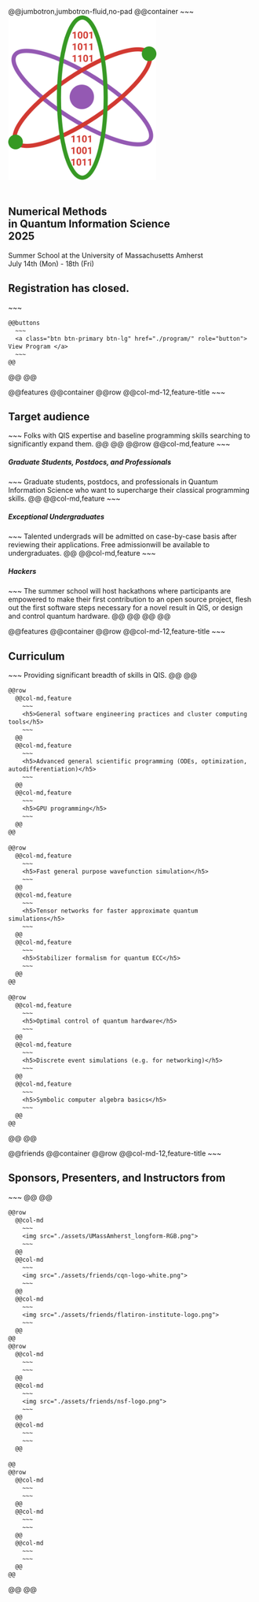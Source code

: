 <!-- Header -->
@@jumbotron,jumbotron-fluid,no-pad
  @@container
    ~~~
    <img src="./assets/qnumerics-logo.png" style="max-width:60%;padding-bottom:20px"/>
    <h2>Numerical Methods <br>in Quantum Information Science <br>2025</h2>
    Summer School at the University of Massachusetts Amherst<br>July 14th (Mon) - 18th (Fri)
    <h2>Registration has closed.</h2>
    ~~~

    @@buttons
      ~~~
      <a class="btn btn-primary btn-lg" href="./program/" role="button"> View Program </a>
      ~~~
    @@
  @@
@@

@@features
  @@container
    @@row
      @@col-md-12,feature-title
        ~~~
        <h2>Target audience</h2>
        ~~~
        Folks with QIS expertise and baseline programming skills searching to significantly expand them.
      @@
    @@
    @@row
      @@col-md,feature
        ~~~
        <h5>Graduate Students, Postdocs, and Professionals</h5>
        ~~~
        Graduate students, postdocs, and professionals in Quantum Information Science who want to supercharge their classical programming skills.
      @@
      @@col-md,feature
        ~~~
        <h5>Exceptional Undergraduates</h5>
        ~~~
        Talented undergrads will be admitted on case-by-case basis after reviewing their applications. Free admissionwill be available to undergraduates.
      @@
      @@col-md,feature
        ~~~
        <h5>Hackers</h5>
        ~~~
        The summer school will host hackathons where participants are empowered to make their first contribution to an open source project, flesh out the first software steps necessary for a novel result in QIS, or design and control quantum hardware.
      @@
    @@
  @@
@@

@@features
  @@container
    @@row
      @@col-md-12,feature-title
        ~~~
        <h2>Curriculum</h2>
        ~~~
        Providing significant breadth of skills in QIS.
      @@
    @@

    @@row
      @@col-md,feature
        ~~~
        <h5>General software engineering practices and cluster computing tools</h5>
        ~~~
      @@
      @@col-md,feature
        ~~~
        <h5>Advanced general scientific programming (ODEs, optimization, autodifferentiation)</h5>
        ~~~
      @@
      @@col-md,feature
        ~~~
        <h5>GPU programming</h5>
        ~~~
      @@
    @@

    @@row
      @@col-md,feature
        ~~~
        <h5>Fast general purpose wavefunction simulation</h5>
        ~~~
      @@
      @@col-md,feature
        ~~~
        <h5>Tensor networks for faster approximate quantum simulations</h5>
        ~~~
      @@
      @@col-md,feature
        ~~~
        <h5>Stabilizer formalism for quantum ECC</h5>
        ~~~
      @@
    @@

    @@row
      @@col-md,feature
        ~~~
        <h5>Optimal control of quantum hardware</h5>
        ~~~
      @@
      @@col-md,feature
        ~~~
        <h5>Discrete event simulations (e.g. for networking)</h5>
        ~~~
      @@
      @@col-md,feature
        ~~~
        <h5>Symbolic computer algebra basics</h5>
        ~~~
      @@
    @@

  @@
@@

@@friends
  @@container
    @@row
      @@col-md-12,feature-title
        ~~~
        <h2>Sponsors, Presenters, and Instructors from</h2>
        ~~~
      @@
    @@

    @@row
      @@col-md
        ~~~
        <img src="./assets/UMassAmherst_longform-RGB.png">
        ~~~
      @@
      @@col-md
        ~~~
        <img src="./assets/friends/cqn-logo-white.png">
        ~~~
      @@
      @@col-md
        ~~~
        <img src="./assets/friends/flatiron-institute-logo.png">
        ~~~
      @@
    @@
    @@row
      @@col-md
        ~~~
        ~~~
      @@
      @@col-md
        ~~~
        <img src="./assets/friends/nsf-logo.png">
        ~~~
      @@
      @@col-md
        ~~~
        ~~~
      @@

    @@
    @@row
      @@col-md
        ~~~
        ~~~
      @@
      @@col-md
        ~~~
        ~~~
      @@
      @@col-md
        ~~~
        ~~~
      @@
    @@

  @@
@@
